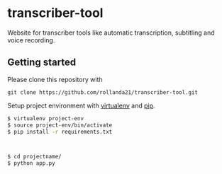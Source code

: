 # transcriber-tool
Website for transcriber tools like automatic transcription, subtitling and voice recording.

## Getting started
Please clone this repository with
```
git clone https://github.com/rollanda21/transcriber-tool.git
```
Setup project environment with [virtualenv](https://virtualenv.pypa.io) and [pip](https://pip.pypa.io).

```bash
$ virtualenv project-env
$ source project-env/bin/activate
$ pip install -r requirements.txt



$ cd projectname/
$ python app.py
```

